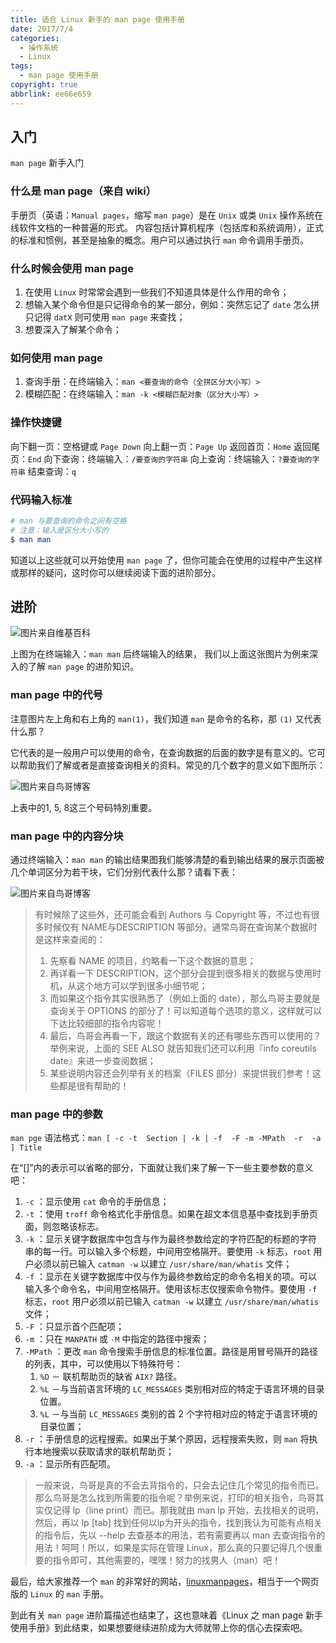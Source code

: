 ```yaml
---
title: 适合 Linux 新手的 man page 使用手册
date: 2017/7/4
categories:
  - 操作系统
  - Linux
tags:
  - man page 使用手册
copyright: true
abbrlink: ee66e659
---
```


## 入门

`man page` 新手入门

### 什么是 man page（来自 wiki）

手册页（英语：`Manual pages`，缩写 `man page`）是在 `Unix` 或类 `Unix` 操作系统在线软件文档的一种普遍的形式。 内容包括计算机程序（包括库和系统调用），正式的标准和惯例，甚至是抽象的概念。用户可以通过执行 `man` 命令调用手册页。

### 什么时候会使用 man page

1. 在使用 `Linux` 时常常会遇到一些我们不知道具体是什么作用的命令；
2. 想输入某个命令但是只记得命令的某一部分，例如：突然忘记了 `date` 怎么拼只记得 `datX` 则可使用 `man page` 来查找；
3. 想要深入了解某个命令；

### 如何使用 man page

1. 查询手册：在终端输入：`man <要查询的命令（全拼区分大小写）>`
2. 模糊匹配：在终端输入：`man -k <模糊匹配对象（区分大小写）>`

### 操作快捷键

向下翻一页：空格键或 `Page Down`
向上翻一页：`Page Up`
返回首页：`Home`
返回尾页：`End`
向下查询：终端输入：`/要查询的字符串`
向上查询：终端输入：`?要查询的字符串`
结束查询：`q`

### 代码输入标准

```powershell
# man 与要查询的命令之间有空格
# 注意：输入是区分大小写的
$ man man
```

知道以上这些就可以开始使用 `man page` 了，但你可能会在使用的过程中产生这样或那样的疑问，这时你可以继续阅读下面的进阶部分。

## 进阶

![图片来自维基百科][1]

上图为在终端输入：`man man` 后终端输入的结果，
我们以上面这张图片为例来深入的了解 `man page` 的进阶知识。

### man page 中的代号

注意图片左上角和右上角的 `man(1)`，我们知道 `man` 是命令的名称，那 `(1)` 又代表什么那？

它代表的是一般用户可以使用的命令，在查询数据的后面的数字是有意义的。它可以帮助我们了解或者是直接查询相关的资料。常见的几个数字的意义如下图所示：

![图片来自鸟哥博客][2]

上表中的1, 5, 8这三个号码特別重要。

### man page 中的内容分块

通过终端输入：`man man` 的输出结果图我们能够清楚的看到输出结果的展示页面被几个单词区分为若干块，它们分别代表什么那？请看下表：

![图片来自鸟哥博客][3]

> 有时候除了这些外，还可能会看到 Authors 与 Copyright 等，不过也有很多时候仅有 NAME与DESCRIPTION 等部分。通常鸟哥在查询某个数据时是这样来查阅的：
> 1. 先察看 NAME 的项目，约略看一下这个数据的意思；
> 2. 再详看一下 DESCRIPTION，这个部分会提到很多相关的数据与使用时机，从这个地方可以学到很多小细节呢；
> 3. 而如果这个指令其实很熟悉了（例如上面的 date），那么鸟哥主要就是查询关于 OPTIONS 的部分了！可以知道每个选项的意义，这样就可以下达比较细部的指令内容呢！
> 4. 最后，鸟哥会再看一下，跟这个数据有关的还有哪些东西可以使用的？举例来说，上面的 SEE ALSO 就告知我们还可以利用『info coreutils date』来进一步查阅数据；
> 5. 某些说明内容还会列举有关的档案（FILES 部分）来提供我们参考！这些都是很有帮助的！

### man page 中的参数

`man pge` 语法格式：`man [ -c -t  Section | -k | -f  -F -m -MPath  -r  -a ] Title`

在“[]”内的表示可以省略的部分，下面就让我们来了解一下一些主要参数的意义吧：

1. `-c` ：显示使用 `cat` 命令的手册信息；
2. `-t` ：使用 `troff` 命令格式化手册信息。如果在超文本信息基中查找到手册页面，则忽略该标志。
3. `-k` ：显示关键字数据库中包含与作为最终参数给定的字符匹配的标题的字符串的每一行。可以输入多个标题，中间用空格隔开。要使用 `-k` 标志，`root` 用户必须以前已输入 `catman -w` 以建立 `/usr/share/man/whatis` 文件；
4. `-f` ：显示在关键字数据库中仅与作为最终参数给定的命令名相关的项。可以输入多个命令名，中间用空格隔开。使用该标志仅搜索命令物件。要使用 `-f` 标志，`root` 用户必须以前已输入 `catman -w` 以建立 `/usr/share/man/whatis` 文件；
5. `-F` ：只显示首个匹配项；
6. `-m` ：只在 `MANPATH` 或 `-M` 中指定的路径中搜索； 
7. `-MPath` ：更改 `man` 命令搜索手册信息的标准位置。路径是用冒号隔开的路径的列表，其中，可以使用以下特殊符号： 
    1. `%D` － 联机帮助页的缺省 `AIX?` 路径。  
    2. `%L` －与当前语言环境的 `LC_MESSAGES` 类别相对应的特定于语言环境的目录位置。   
    3. `%L` －与当前 `LC_MESSAGES` 类别的首 2 个字符相对应的特定于语言环境的目录位置；
8. `-r` ：手册信息的远程搜索。如果出于某个原因，远程搜索失败，则 `man` 将执行本地搜索以获取请求的联机帮助页；
9. `-a` ：显示所有匹配项。

> 一般来说，鸟哥是真的不会去背指令的，只会去记住几个常见的指令而已。那么鸟哥是怎么找到所需要的指令呢？举例来说，打印的相关指令，鸟哥其实仅记得 lp（line print）而已。那我就由 man lp 开始，去找相关的说明，然后，再以 lp [tab] 找到任何以lp为开头的指令，找到我认为可能有点相关的指令后，先以 --help 去查基本的用法，若有需要再以 man 去查询指令的用法！呵呵！所以，如果是实际在管理 Linux，那么真的只要记得几个很重要的指令即可，其他需要的，嘿嘿！努力的找男人（man）吧！

最后，给大家推荐一个 `man` 的非常好的网站，[linuxmanpages][4]，相当于一个网页版的 `Linux` 的 `man` 手册。

到此有关 `man page` 进阶篇描述也结束了，这也意味着《Linux 之 man page 新手使用手册》到此结束，如果想要继续进阶成为大师就带上你的信心去探索吧。

[1]: https://www.blanc.site/img/30.png
[2]: https://www.blanc.site/img/29.png
[3]: https://www.blanc.site/img/31.png
[4]: http://www.linuxmanpages.com/